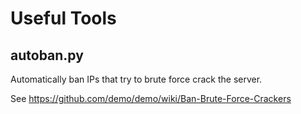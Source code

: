 Useful Tools
===========

autoban.py
----------

Automatically ban IPs that try to brute force crack the server.

See https://github.com/demo/demo/wiki/Ban-Brute-Force-Crackers

